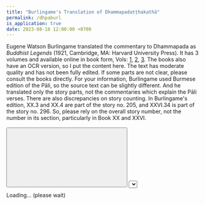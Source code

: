 ```yaml
---
title: "Burlingame's Translation of Dhammapadaṭṭhakathā"
permalink: /dhpaburl
is_application: true
date: 2023-08-18 12:00:00 +0700
---
```


Eugene Watson Burlingame translated the commentary to Dhammapada as *Buddhist Legends* (1921, Cambridge, MA: Harvard University Press). It has 3 volumes and available online in book form, Vols: [1](https://archive.org/details/buddhistlegends01burluoft), [2](https://archive.org/details/buddhistlegends02burluoft), [3](https://archive.org/details/buddhistlegends03burluoft). The books also have an OCR version, so I put the content here. The text has moderate quality and has not been fully edited. If some parts are not clear, please consult the books directly. For your information, Burlingame used Burmese edition of the Pāli, so the source text can be slightly different. And he translated only the story parts, not the commentaries which explain the Pāli verses. There are also discrepancies on story counting. In Burlingame's edition, XX.3 and XX.4 are part of the story no. 205, and XXVI.34 is part of the story no. 296. So, please rely on the overall story number, not the number in its section, particularly in Book XX and XXVI.

<div id="toolbar" class="fixed" style="padding-bottom:10px;padding-top:3px;z-index:10;">
<span class="toolbarbg">
<button onClick="bcUtil.toggleToolBar(dhpaBurl);"><svg class="icon"><use xlink:href="/assets/fontawesome/custom.svg#window-maximize"></use></svg></button>
<select id="vatthuselector" onChange="dhpaBurl.goVatthu();"></select>
</span>
</div>
<div id="textdisplay" class="textdisplay">Loading... (please wait)</div>
<script src="/assets/js/dhpaburl.js"></script>
<script src="/assets/js/pako_inflate.min.js"></script>
<script>
dhpaBurl.util = bcUtil;
dhpaBurl.loadText();
</script>

